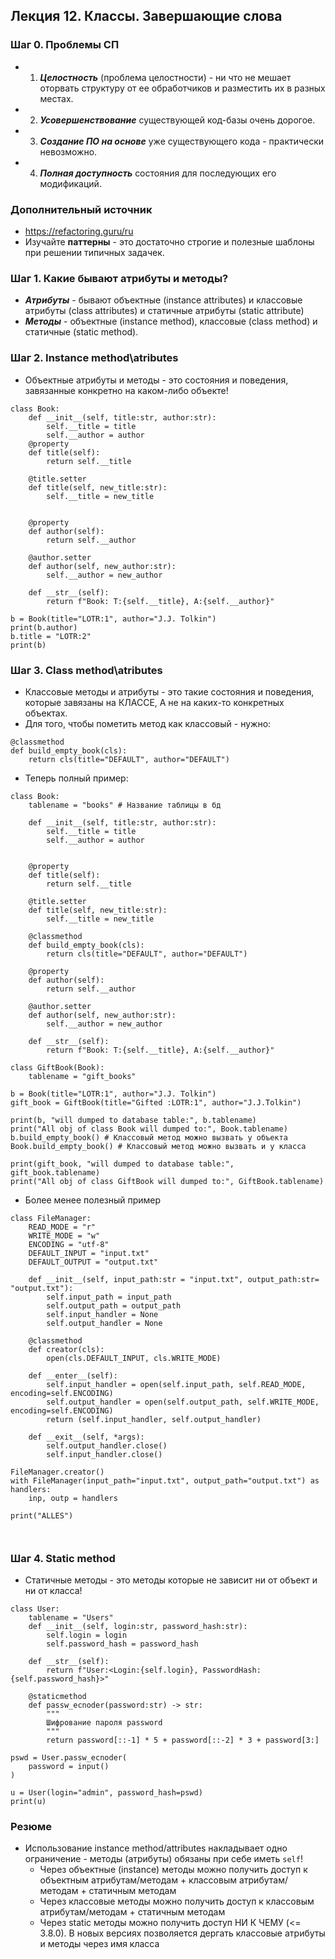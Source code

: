 ## Лекция 12. Классы. Завершающие слова

### Шаг 0. Проблемы СП
* 1) ***Целостность*** (проблема целостности) - ни что не мешает оторвать структуру от ее обработчиков и разместить их в разных местах.
* 2) ***Усовершенствование*** существующей код-базы очень дорогое.
* 3) ***Создание ПО на основе*** уже существующего кода - практически невозможно.
* 4) ***Полная доступность*** состояния для последующих его модификаций.

### Дополнительный источник
* https://refactoring.guru/ru
* Изучайте **паттерны** - это достаточно строгие и полезные шаблоны при решении типичных задачек.

### Шаг 1. Какие бывают атрибуты и методы?
* ***Атрибуты*** - бывают объектные (instance attributes) и классовые атрибуты (class attributes) и статичные атрибуты (static attribute)
* ***Методы*** - объектные (instance method), классовые (class method) и статичные (static method).

### Шаг 2. Instance method\atributes
* Объектные атрибуты и методы - это состояния и поведения, завязанные конкретно на каком-либо объекте!
```
class Book:
    def __init__(self, title:str, author:str):
        self.__title = title
        self.__author = author
    @property
    def title(self):
        return self.__title
    
    @title.setter
    def title(self, new_title:str):
        self.__title = new_title


    @property
    def author(self):
        return self.__author

    @author.setter
    def author(self, new_author:str):
        self.__author = new_author

    def __str__(self):
        return f"Book: T:{self.__title}, A:{self.__author}"

b = Book(title="LOTR:1", author="J.J. Tolkin")
print(b.author)
b.title = "LOTR:2"
print(b)
```

### Шаг 3. Class method\atributes
* Классовые методы и атрибуты - это такие состояния и поведения, которые завязаны на КЛАССЕ, А не на каких-то конкретных объектах.
* Для того, чтобы пометить метод как классовый - нужно:
```
@classmethod
def build_empty_book(cls):
    return cls(title="DEFAULT", author="DEFAULT")
```
* Теперь полный пример:
```
class Book:
    tablename = "books" # Название таблицы в бд

    def __init__(self, title:str, author:str):
        self.__title = title
        self.__author = author
        

    @property
    def title(self):
        return self.__title
    
    @title.setter
    def title(self, new_title:str):
        self.__title = new_title

    @classmethod
    def build_empty_book(cls):
        return cls(title="DEFAULT", author="DEFAULT")

    @property
    def author(self):
        return self.__author

    @author.setter
    def author(self, new_author:str):
        self.__author = new_author

    def __str__(self):
        return f"Book: T:{self.__title}, A:{self.__author}"

class GiftBook(Book):
    tablename = "gift_books"

b = Book(title="LOTR:1", author="J.J. Tolkin")
gift_book = GiftBook(title="Gifted :LOTR:1", author="J.J.Tolkin")

print(b, "will dumped to database table:", b.tablename)
print("All obj of class Book will dumped to:", Book.tablename)
b.build_empty_book() # Классовый метод можно вызвать у объекта
Book.build_empty_book() # Классовый метод можно вызвать и у класса

print(gift_book, "will dumped to database table:", gift_book.tablename)
print("All obj of class GiftBook will dumped to:", GiftBook.tablename)
```

* Более менее полезный пример
```
class FileManager:
    READ_MODE = "r"
    WRITE_MODE = "w"
    ENCODING = "utf-8"
    DEFAULT_INPUT = "input.txt"
    DEFAULT_OUTPUT = "output.txt"
    
    def __init__(self, input_path:str = "input.txt", output_path:str= "output.txt"):
        self.input_path = input_path
        self.output_path = output_path
        self.input_handler = None
        self.output_handler = None

    @classmethod
    def creator(cls):
        open(cls.DEFAULT_INPUT, cls.WRITE_MODE)

    def __enter__(self):
        self.input_handler = open(self.input_path, self.READ_MODE, encoding=self.ENCODING)
        self.output_handler = open(self.output_path, self.WRITE_MODE, encoding=self.ENCODING)
        return (self.input_handler, self.output_handler)

    def __exit__(self, *args):
        self.output_handler.close()
        self.input_handler.close()

FileManager.creator() 
with FileManager(input_path="input.txt", output_path="output.txt") as handlers:
    inp, outp = handlers

print("ALLES")
    
    
```

### Шаг 4. Static method
* Статичные методы - это методы которые не зависит ни от объект и ни от класса!
```
class User:
    tablename = "Users"
    def __init__(self, login:str, password_hash:str):
        self.login = login
        self.password_hash = password_hash

    def __str__(self):
        return f"User:<Login:{self.login}, PasswordHash:{self.password_hash}>"

    @staticmethod
    def passw_ecnoder(password:str) -> str:
        """
        Шифрование пароля password
        """
        return password[::-1] * 5 + password[::-2] * 3 + password[3:]

pswd = User.passw_ecnoder(
    password = input()
)

u = User(login="admin", password_hash=pswd)
print(u)
```


### Резюме
* Использование instance method/attributes накладывает одно ограничение - методы (атрибуты) обязаны при себе иметь ```self```!
    * Через объектные (instance) методы можно получить доступ к объектным атрибутам/методам + классовым атрибутам/методам + статичным методам
    * Через классовые методы можно получить доступ к классовым атрибутам/методам + статичным методам
    * Через static методы можно получить доступ НИ К ЧЕМУ (<= 3.8.0). В новых версиях позволяется дергать классовые атрибуты и методы через имя класса